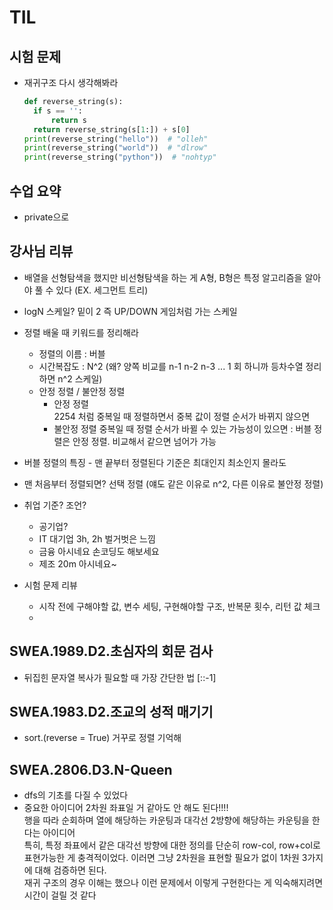 # TIL

## 시험 문제

- 재귀구조 다시 생각해봐라
  ```python
  def reverse_string(s):
    if s == '':
        return s
    return reverse_string(s[1:]) + s[0]
  print(reverse_string("hello"))  # "olleh"
  print(reverse_string("world"))  # "dlrow"
  print(reverse_string("python"))  # "nohtyp"
  ```

## 수업 요약
- private으로

## 강사님 리뷰
- 배열을 선형탐색을 했지만 비선형탐색을 하는 게 A형, B형은 특정 알고리즘을 알아야 풀 수 있다 (EX. 세그먼트 트리)
- logN 스케일? 밑이 2 즉 UP/DOWN 게임처럼 가는 스케일
- 정렬 배울 때 키워드를 정리해라
  - 정렬의 이름 : 버블
  - 시간복잡도  : N^2 (왜? 양쪽 비교를 n-1 n-2 n-3 ... 1 회 하니까 등차수열 정리 하면 n^2 스케일)
  - 안정 정렬 / 불안정 정렬
    - 안정 정렬  
      2254 처럼 중복일 때 정렬하면서 중복 값이 정렬 순서가 바뀌지 않으면
    - 불안정 정렬
      중복일 때 정렬 순서가 바뀔 수 있는 가능성이 있으면
  : 버블 정렬은 안정 정렬. 비교해서 같으면 넘어가 가능
- 버블 정렬의 특징 - 맨 끝부터 정렬된다 기준은 최대인지 최소인지 몰라도
- 맨 처음부터 정렬되면? 선택 정렬 (얘도 같은 이유로 n^2, 다른 이유로 불안정 정렬)

- 취업 기준? 조언?
  - 공기업?
  - IT 대기업   3h, 2h 벌거벗은 느낌
  - 금융               아시네요 손코딩도 해보세요
  - 제조        20m    아시네요~
 
- 시험 문제 리뷰
  - 시작 전에 구해야할 값, 변수 세팅, 구현해야할 구조, 반복문 횟수, 리턴 값 체크
  - 

## SWEA.1989.D2.초심자의 회문 검사
- 뒤집힌 문자열 복사가 필요할 때 가장 간단한 법 [::-1]

## SWEA.1983.D2.조교의 성적 매기기
- sort.(reverse = True) 거꾸로 정렬 기억해

## SWEA.2806.D3.N-Queen
- dfs의 기초를 다질 수 있었다
- 중요한 아이디어 2차원 좌표일 거 같아도 안 해도 된다!!!!   
  행을 따라 순회하며 열에 해당하는 카운팅과 대각선 2방향에 해당하는 카운팅을 한다는 아이디어  
  특히, 특정 좌표에서 같은 대각선 방향에 대한 정의를 단순히 row-col, row+col로 표현가능한 게 충격적이었다.
  이러면 그냥 2차원을 표현할 필요가 없이 1차원 3가지에 대해 검증하면 된다.  
  재귀 구조의 경우 이해는 했으나 이런 문제에서 이렇게 구현한다는 게 익숙해지려면 시간이 걸릴 것 같다
